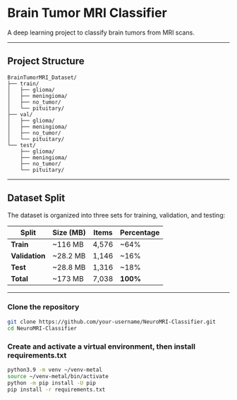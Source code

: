 # Brain Tumor MRI Classifier

A deep learning project to classify brain tumors from MRI scans.

---

## Project Structure

```
BrainTumorMRI_Dataset/
├── train/
│   ├── glioma/
│   ├── meningioma/
│   ├── no_tumor/
│   └── pituitary/
├── val/
│   ├── glioma/
│   ├── meningioma/
│   ├── no_tumor/
│   └── pituitary/
└── test/
    ├── glioma/
    ├── meningioma/
    ├── no_tumor/
    └── pituitary/
```

---

## Dataset Split

The dataset is organized into three sets for training, validation, and testing:

| Split         | Size (MB) | Items | Percentage |
|---------------|-----------|-------|------------|
| **Train**     | ~116 MB   | 4,576 | ~64%       |
| **Validation**| ~28.2 MB  | 1,146 | ~16%       |
| **Test**      | ~28.8 MB  | 1,316 | ~18%       |
| **Total**     | ~173 MB   | 7,038 | **100%**   |

---

### Clone the repository

```bash
git clone https://github.com/your-username/NeuroMRI-Classifier.git
cd NeuroMRI-Classifier
```

### Create and activate a virtual environment, then install requirements.txt

```bash
python3.9 -m venv ~/venv-metal
source ~/venv-metal/bin/activate
python -m pip install -U pip
pip install -r requirements.txt


